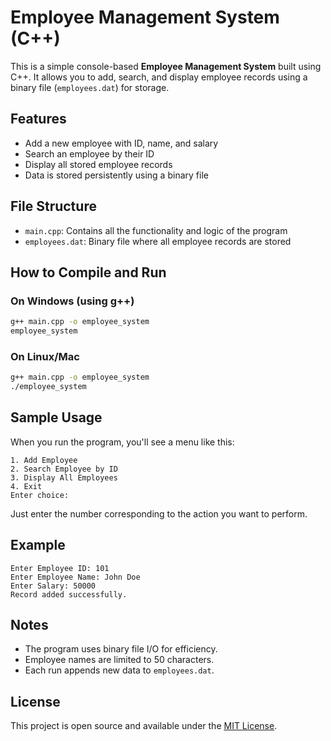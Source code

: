 # Employee Management System (C++)

This is a simple console-based **Employee Management System** built using C++. It allows you to add, search, and display employee records using a binary file (`employees.dat`) for storage.

## Features

- Add a new employee with ID, name, and salary
- Search an employee by their ID
- Display all stored employee records
- Data is stored persistently using a binary file

## File Structure

- `main.cpp`: Contains all the functionality and logic of the program
- `employees.dat`: Binary file where all employee records are stored

## How to Compile and Run

### On Windows (using g++)

```bash
g++ main.cpp -o employee_system
employee_system
```

### On Linux/Mac

```bash
g++ main.cpp -o employee_system
./employee_system
```

## Sample Usage

When you run the program, you'll see a menu like this:

```
1. Add Employee  
2. Search Employee by ID  
3. Display All Employees  
4. Exit  
Enter choice:
```

Just enter the number corresponding to the action you want to perform.

## Example

```
Enter Employee ID: 101  
Enter Employee Name: John Doe  
Enter Salary: 50000  
Record added successfully.
```

## Notes

- The program uses binary file I/O for efficiency.
- Employee names are limited to 50 characters.
- Each run appends new data to `employees.dat`.

## License

This project is open source and available under the [MIT License](LICENSE).
